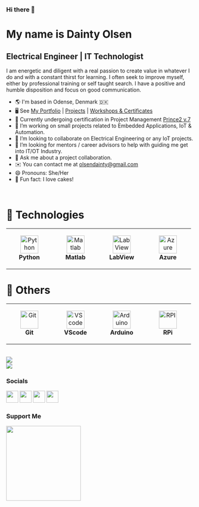 ### Hi there 👋 <br />
<h1>My name is Dainty Olsen</h1>
<h2>Electrical Engineer | IT Technologist</h2>

<p>I am energetic and diligent with a real passion to create value in whatever I do and with a constant thirst for learning. I often seek to improve myself, either by professional training or self taught search. I have a positive and humble disposition and focus on good communication. <br />

- 🌎 I'm based in Odense, Denmark 🇩🇰
- 🖥️ See [My Portfolio](https://aikamadeitah.github.io/) | [Projects](https://github.com/aikamadeitah/Projects) | [Workshops & Certificates](https://github.com/aikamadeitah/Professional-Development)
- 🌱 Currently undergoing certification in Project Management [Prince2 v.7](https://github.com/aikamadeitah/Professional-Development/blob/main/Certificates/Project%20Management/Prince2%20v7%20Foundation.pdf)
- 🔭 I’m working on small projects related to Embedded Applications, IoT & Automation.
- 👯 I’m looking to collaborate on Electrical Engineering or any IoT projects.
- 🤔 I’m looking for mentors / career advisors to help with guiding me get into IT/OT Industry.
- 💬 Ask me about a project collaboration.
- ✉️ You can contact me at [olsendainty@gmail.com](mailto:olsendainty@gmail.com)
- 😄 Pronouns: She/Her
- 🍰 Fun fact: I love cakes!

<br />


# 🔧 Technologies

<table>
  <tr>
    <td align="center" height="108" width="108">
      <img
        src="https://cdn.jsdelivr.net/gh/devicons/devicon/icons/python/python-original.svg"
        width="48"
        height="48"
        alt="Python"
      />
      <br /><strong>Python</strong>
    </td>
    <td align="center" height="108" width="108">
      <img
        src="https://cdn.jsdelivr.net/gh/devicons/devicon/icons/matlab/matlab-original.svg"
        width="48"
        height="48"
        alt="Matlab"
      />
      <br /><strong>Matlab</strong>
    </td>
    <td align="center" height="108" width="108">
      <img
        src="https://cdn.jsdelivr.net/gh/devicons/devicon/icons/labview/labview-original.svg"
        width="48"
        height="48"
        alt="LabView"
      />
      <br /><strong>LabView</strong>
      </td>
    <td align="center" height="108" width="108">
      <img
        src="https://cdn.jsdelivr.net/gh/devicons/devicon/icons/azure/azure-original.svg"
        width="48"
        height="48"
        alt="Azure"
      />
      <br /><strong>Azure</strong>
      </td>
  </tr>
</table>

# 🔧 Others
<table>
  <tr>
   <td align="center" height="108" width="108">
      <img
        src="https://cdn.jsdelivr.net/gh/devicons/devicon/icons/git/git-original.svg"
        width="48"
        height="48"
        alt="Git"
      />
      <br /><strong>Git</strong>
    </td>
    <td align="center" height="108" width="108">
      <img
        src="https://cdn.jsdelivr.net/gh/devicons/devicon/icons/vscode/vscode-original-wordmark.svg"
        width="48"
        height="48"
        alt="VScode"
      />
      <br /><strong>VScode</strong>
    </td>
     <td align="center" height="108" width="108">
      <img
        src="https://cdn.jsdelivr.net/gh/devicons/devicon/icons/arduino/arduino-original.svg"
        width="48"
        height="48"
        alt="Arduino"
      />
      <br /><strong>Arduino</strong>
    </td>
      <td align="center" height="108" width="108">
      <img
        src="https://cdn.jsdelivr.net/gh/devicons/devicon/icons/raspberrypi/raspberrypi-original.svg"
        width="48"
        height="48"
        alt="RPI"
      />
      <br /><strong>RPi</strong>
    </td>
  </tr>
</table>

<br />

<img src="https://github-readme-stats.vercel.app/api/?username=aikamadeitah&count_private=true&theme=tokyonight&showicons=true">
<br />
<img src="https://github-readme-stats.vercel.app/api/top-langs/?username=aikamadeitah&langs_count=5&theme=tokyonight">

### Socials  

<p align="left"> <a href="https://www.facebook.com/aikamadeitah/" target="_blank" rel="noreferrer"><img src="https://raw.githubusercontent.com/danielcranney/readme-generator/main/public/icons/socials/facebook.svg" width="32" height="32" /></a>   <a href="http://www.instagram.com/aikamadeitah/" target="_blank" rel="noreferrer"><img src="https://raw.githubusercontent.com/danielcranney/readme-generator/main/public/icons/socials/instagram.svg" width="32" height="32" /></a>  <a href="https://www.twitter.com/aikamadeitah" target="_blank" rel="noreferrer"><img src="https://raw.githubusercontent.com/danielcranney/readme-generator/main/public/icons/socials/twitter.svg" width="32" height="32" /></a> <a href="https://www.linkedin.com/in/\olsendainty/" target="_blank" rel="noreferrer"><img src="https://raw.githubusercontent.com/danielcranney/readme-generator/main/public/icons/socials/linkedin.svg" width="32" height="32" /></a></p>

### Support Me

<a href="https://www.buymeacoffee.com/aikamadeitah"><img src="https://cdn.buymeacoffee.com/buttons/v2/default-yellow.png" width="200" /></a>

